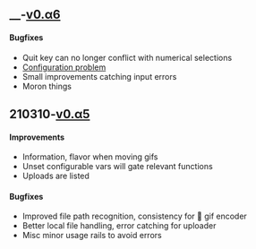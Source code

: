 ## __-[v0.α6]

#### Bugfixes
- Quit key can no longer conflict with numerical selections
- [Configuration problem](https://github.com/kees-/ads/issues/1)
- Small improvements catching input errors
- Moron things

## 210310-[v0.α5]

#### Improvements
- Information, flavor when moving gifs
- Unset configurable vars will gate relevant functions
- Uploads are listed

#### Bugfixes
- Improved file path recognition, consistency for 🔗 gif encoder
- Better local file handling, error catching for uploader
- Misc minor usage rails to avoid errors

[v0.α5]: https://github.com/kees-/ads/releases/tag/v0.%CE%B15
[v0.α6]: https://github.com/kees-/ads/releases/tag/v0.%CE%B16
